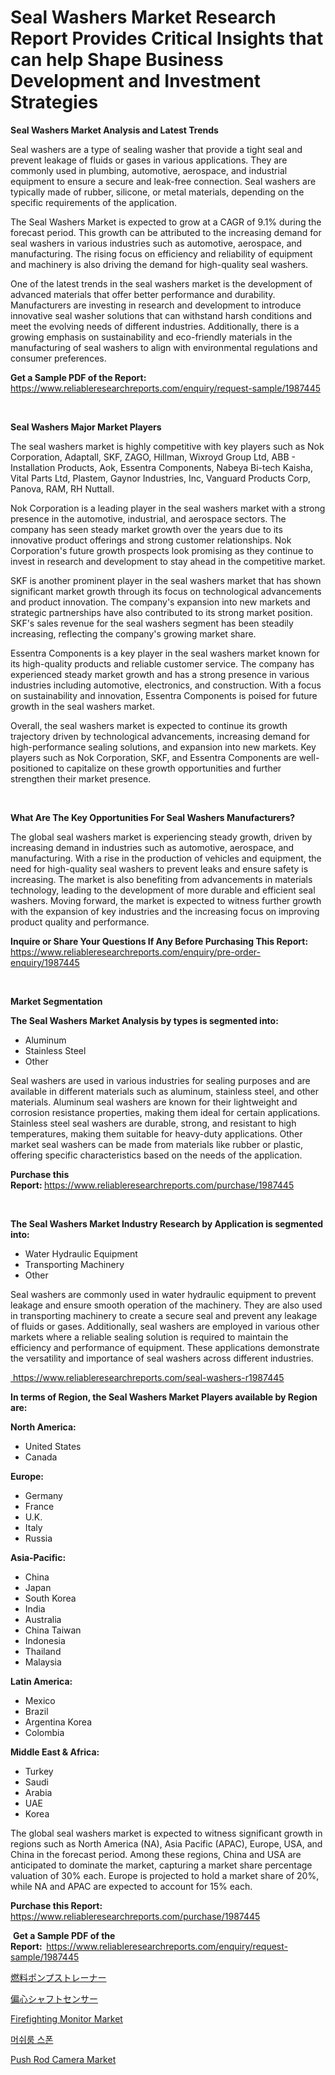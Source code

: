 <p><h1>Seal Washers Market Research Report Provides Critical Insights that can help Shape Business Development and Investment Strategies</h1></p><p><strong>Seal Washers Market Analysis and Latest Trends</strong></p>
<p><p>Seal washers are a type of sealing washer that provide a tight seal and prevent leakage of fluids or gases in various applications. They are commonly used in plumbing, automotive, aerospace, and industrial equipment to ensure a secure and leak-free connection. Seal washers are typically made of rubber, silicone, or metal materials, depending on the specific requirements of the application.</p><p>The Seal Washers Market is expected to grow at a CAGR of 9.1% during the forecast period. This growth can be attributed to the increasing demand for seal washers in various industries such as automotive, aerospace, and manufacturing. The rising focus on efficiency and reliability of equipment and machinery is also driving the demand for high-quality seal washers.</p><p>One of the latest trends in the seal washers market is the development of advanced materials that offer better performance and durability. Manufacturers are investing in research and development to introduce innovative seal washer solutions that can withstand harsh conditions and meet the evolving needs of different industries. Additionally, there is a growing emphasis on sustainability and eco-friendly materials in the manufacturing of seal washers to align with environmental regulations and consumer preferences.</p></p>
<p><strong>Get a Sample PDF of the Report:&nbsp;</strong> <a href="https://www.reliableresearchreports.com/enquiry/request-sample/1987445">https://www.reliableresearchreports.com/enquiry/request-sample/1987445</a></p>
<p>&nbsp;</p>
<p><strong>Seal Washers Major Market Players</strong></p>
<p><p>The seal washers market is highly competitive with key players such as Nok Corporation, Adaptall, SKF, ZAGO, Hillman, Wixroyd Group Ltd, ABB - Installation Products, Aok, Essentra Components, Nabeya Bi-tech Kaisha, Vital Parts Ltd, Plastem, Gaynor Industries, Inc, Vanguard Products Corp, Panova, RAM, RH Nuttall.</p><p>Nok Corporation is a leading player in the seal washers market with a strong presence in the automotive, industrial, and aerospace sectors. The company has seen steady market growth over the years due to its innovative product offerings and strong customer relationships. Nok Corporation's future growth prospects look promising as they continue to invest in research and development to stay ahead in the competitive market.</p><p>SKF is another prominent player in the seal washers market that has shown significant market growth through its focus on technological advancements and product innovation. The company's expansion into new markets and strategic partnerships have also contributed to its strong market position. SKF's sales revenue for the seal washers segment has been steadily increasing, reflecting the company's growing market share.</p><p>Essentra Components is a key player in the seal washers market known for its high-quality products and reliable customer service. The company has experienced steady market growth and has a strong presence in various industries including automotive, electronics, and construction. With a focus on sustainability and innovation, Essentra Components is poised for future growth in the seal washers market.</p><p>Overall, the seal washers market is expected to continue its growth trajectory driven by technological advancements, increasing demand for high-performance sealing solutions, and expansion into new markets. Key players such as Nok Corporation, SKF, and Essentra Components are well-positioned to capitalize on these growth opportunities and further strengthen their market presence.</p></p>
<p>&nbsp;</p>
<p><strong>What Are The Key Opportunities For Seal Washers Manufacturers?</strong></p>
<p><p>The global seal washers market is experiencing steady growth, driven by increasing demand in industries such as automotive, aerospace, and manufacturing. With a rise in the production of vehicles and equipment, the need for high-quality seal washers to prevent leaks and ensure safety is increasing. The market is also benefiting from advancements in materials technology, leading to the development of more durable and efficient seal washers. Moving forward, the market is expected to witness further growth with the expansion of key industries and the increasing focus on improving product quality and performance.</p></p>
<p><strong>Inquire or Share Your Questions If Any Before Purchasing This Report:</strong> <a href="https://www.reliableresearchreports.com/enquiry/pre-order-enquiry/1987445">https://www.reliableresearchreports.com/enquiry/pre-order-enquiry/1987445</a></p>
<p>&nbsp;</p>
<p><strong>Market Segmentation</strong></p>
<p><strong>The Seal Washers Market Analysis by types is segmented into:</strong></p>
<p><ul><li>Aluminum</li><li>Stainless Steel</li><li>Other</li></ul></p>
<p><p>Seal washers are used in various industries for sealing purposes and are available in different materials such as aluminum, stainless steel, and other materials. Aluminum seal washers are known for their lightweight and corrosion resistance properties, making them ideal for certain applications. Stainless steel seal washers are durable, strong, and resistant to high temperatures, making them suitable for heavy-duty applications. Other market seal washers can be made from materials like rubber or plastic, offering specific characteristics based on the needs of the application.</p></p>
<p><strong>Purchase this Report:&nbsp;</strong><a href="https://www.reliableresearchreports.com/purchase/1987445">https://www.reliableresearchreports.com/purchase/1987445</a></p>
<p>&nbsp;</p>
<p><strong>The Seal Washers Market Industry Research by Application is segmented into:</strong></p>
<p><ul><li>Water Hydraulic Equipment</li><li>Transporting Machinery</li><li>Other</li></ul></p>
<p><p>Seal washers are commonly used in water hydraulic equipment to prevent leakage and ensure smooth operation of the machinery. They are also used in transporting machinery to create a secure seal and prevent any leakage of fluids or gases. Additionally, seal washers are employed in various other markets where a reliable sealing solution is required to maintain the efficiency and performance of equipment. These applications demonstrate the versatility and importance of seal washers across different industries.</p></p>
<p><a href="https://www.reliableresearchreports.com/seal-washers-r1987445">&nbsp;https://www.reliableresearchreports.com/seal-washers-r1987445</a></p>
<p><strong>In terms of Region, the Seal Washers Market Players available by Region are:</strong></p>
<p>
    <p> <strong> North America: </strong>
        <ul>
            <li>United States</li>
            <li>Canada</li>
        </ul>
        </p> 
    <p> <strong> Europe: </strong>
        <ul>
            <li>Germany</li>
            <li>France</li>
            <li>U.K.</li>
            <li>Italy</li>
            <li>Russia</li>
        </ul>
        </p> 
    <p> <strong> Asia-Pacific: </strong>
        <ul>
            <li>China</li>
            <li>Japan</li>
            <li>South Korea</li>
            <li>India</li>
            <li>Australia</li>
            <li>China Taiwan</li>
            <li>Indonesia</li>
            <li>Thailand</li>
            <li>Malaysia</li>
        </ul>
        </p> 
    <p> <strong> Latin America: </strong>
        <ul>
            <li>Mexico</li>
            <li>Brazil</li>
            <li>Argentina Korea</li>
            <li>Colombia</li>
        </ul>
        </p> 
    <p> <strong> Middle East & Africa: </strong>
        <ul>
            <li>Turkey</li>
            <li>Saudi</li>
            <li>Arabia</li>
            <li>UAE</li>
            <li>Korea</li>
        </ul>
    </p>
    </p>
<p><p>The global seal washers market is expected to witness significant growth in regions such as North America (NA), Asia Pacific (APAC), Europe, USA, and China in the forecast period. Among these regions, China and USA are anticipated to dominate the market, capturing a market share percentage valuation of 30% each. Europe is projected to hold a market share of 20%, while NA and APAC are expected to account for 15% each.</p></p>
<p><strong>Purchase this Report: </strong><a href="https://www.reliableresearchreports.com/purchase/1987445">https://www.reliableresearchreports.com/purchase/1987445</a></p>
<p>&nbsp;<strong>Get a Sample PDF of the Report:&nbsp;&nbsp;</strong><a href="https://www.reliableresearchreports.com/enquiry/request-sample/1987445">https://www.reliableresearchreports.com/enquiry/request-sample/1987445</a></p>
<p><strong></strong></p>
<p><p><a href="https://github.com/AdellaPrice2023/Market-Research-Report-List-1/blob/main/2943327158373.md">燃料ポンプストレーナー</a></p><p><a href="https://github.com/AbigaleHuel/Market-Research-Report-List-1/blob/main/3609063158374.md">偏心シャフトセンサー</a></p><p><a href="https://github.com/juancolorado15/Market-Research-Report-List-3/blob/main/firefighting-monitor-market.md">Firefighting Monitor Market</a></p><p><a href="https://github.com/Skyleitney456456/Market-Research-Report-List-2/blob/main/7587620169903.md">머쉬룸 스폰</a></p><p><a href="https://github.com/mahnoor2003/Market-Research-Report-List-5/blob/main/push-rod-camera-market.md">Push Rod Camera Market</a></p></p>